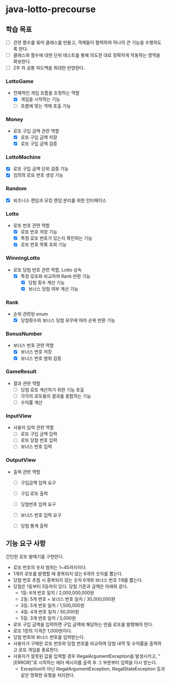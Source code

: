 # java-lotto-precourse

## 학습 목표
- [ ] 관련 함수를 묶어 클래스를 만들고, 객체들이 협력하여 하나의 큰 기능을 수행하도록 한다.
- [ ] 클래스와 함수에 대한 단위 테스트를 통해 의도한 대로 정확하게 작동하는 영역을 확보한다. 
- [ ] 2주 차 공통 피드백을 최대한 반영한다.

### LottoGame
- 전체적인 게임 흐름을 조정하는 역할
  - [x] 게임을 시작하는 기능
  - [ ] 흐름에 맞는 객체 호출 기능

### Money
- 로또 구입 금액 관련 역할
  - [x] 로또 구입 금액 저장
  - [x] 로또 구입 금액 검증

### LottoMachine
- [X] 로또 구입 금액 단위 검증 기능
- [x] 임의의 로또 번호 생성 기능

### Random
- [x] 비즈니스 랜덤과 모킹 랜덤 분리를 위한 인터페이스

### Lotto
- 로또 번호 관련 역할
  - [x] 로또 번호 저장 기능
  - [x] 특정 로또 번호가 있는지 확인하는 기능
  - [x] 로또 번호 목록 조회 기능

### WinningLotto
- 로또 당첨 번호 관련 역할, Lotto 상속
  - [x] 특정 로또와 비교하여 Rank 반환 기능
    - [x] 당첨 횟수 계산 기능
    - [x] 보너스 당첨 여부 계산 기능

### Rank
- 순위 관련된 enum
  - [x] 당첨횟수와 보너스 당첨 유무에 따라 순위 반환 기능

### BonusNumber
- 보너스 번호 관련 역할
  - [x] 보너스 번호 저장
  - [x] 보너스 번호 범위 검증

### GameResult
- 결과 관련 역할
  - [ ] 당첨 로또 계산하기 위한 기능 호출
  - [ ] 각각의 로또들의 결과를 종합하는 기능
  - [ ] 수익률 계산

### InputView
- 사용자 입력 관련 역할
  - [ ] 로또 구입 금액 입력
  - [ ] 로또 당첨 번호 입력
  - [ ] 보너스 번호 입력

### OutputView
- 출력 관련 역할
  - [ ] 구입금액 입력 요구
  - [ ] 구입 로또 출력
  - [ ] 당첨번호 입력 요구
  - [ ] 보너스 번호 입력 요구
  - [ ] 당첨 통계 출력


## 기능 요구 사항
간단한 로또 발매기를 구현한다.

* 로또 번호의 숫자 범위는 1~45까지이다. 
* 1개의 로또를 발행할 때 중복되지 않는 6개의 숫자를 뽑는다. 
* 당첨 번호 추첨 시 중복되지 않는 숫자 6개와 보너스 번호 1개를 뽑는다. 
* 당첨은 1등부터 5등까지 있다. 당첨 기준과 금액은 아래와 같다. 
  * 1등: 6개 번호 일치 / 2,000,000,000원 
  * 2등: 5개 번호 + 보너스 번호 일치 / 30,000,000원 
  * 3등: 5개 번호 일치 / 1,500,000원 
  * 4등: 4개 번호 일치 / 50,000원 
  * 5등: 3개 번호 일치 / 5,000원
* 로또 구입 금액을 입력하면 구입 금액에 해당하는 만큼 로또를 발행해야 한다. 
* 로또 1장의 가격은 1,000원이다.
* 당첨 번호와 보너스 번호를 입력받는다. 
* 사용자가 구매한 로또 번호와 당첨 번호를 비교하여 당첨 내역 및 수익률을 출력하고 로또 게임을 종료한다. 
* 사용자가 잘못된 값을 입력할 경우 IllegalArgumentException을 발생시키고, "[ERROR]"로 시작하는 에러 메시지를 출력 후 그 부분부터 입력을 다시 받는다. 
  * Exception이 아닌 IllegalArgumentException, IllegalStateException 등과 같은 명확한 유형을 처리한다.